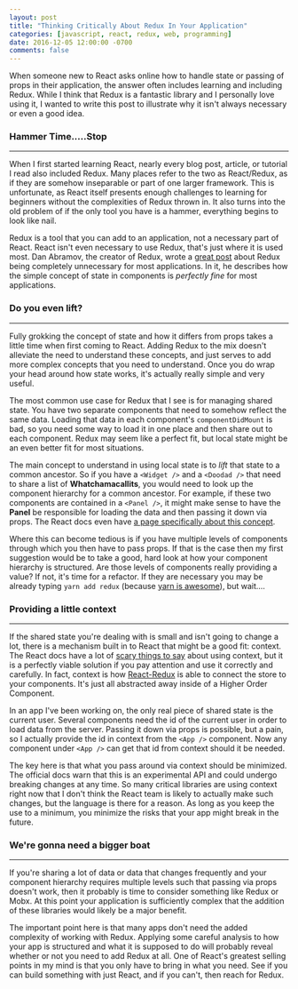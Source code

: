 ```yaml
---
layout: post
title: "Thinking Critically About Redux In Your Application"
categories: [javascript, react, redux, web, programming]
date: 2016-12-05 12:00:00 -0700
comments: false
---
```

When someone new to React asks online how to handle state or passing of props in 
their application, the answer often includes learning and including Redux. While I
think that Redux is a fantastic library and I personally love using it, I wanted to
write this post to illustrate why it isn't always necessary or even a good idea.

### Hammer Time.....Stop
---
When I first started learning React, nearly every blog post, article, or tutorial I read
also included Redux. Many places refer to the two as React/Redux, as if they are somehow
inseparable or part of one larger framework. This is unfortunate, as React itself presents
enough challenges to learning for beginners without the complexities of Redux thrown in.
It also turns into the old problem of if the only tool you have is a hammer, everything
begins to look like nail.

Redux is a tool that you can add to an application, not a necessary part of React. React
isn't even necessary to use Redux, that's just where it is used most. Dan Abramov, the 
creator of Redux, wrote a [great post](https://medium.com/@dan_abramov/you-might-not-need-redux-be46360cf367#.u4inwzlbh) 
about Redux being completely unnecessary for most applications. In it, he describes how
the simple concept of state in components is *perfectly fine* for most applications. 

### Do you even lift?
---
Fully grokking the concept of state and how it differs from props takes a little
time when first coming to React. Adding Redux to the mix doesn't alleviate the need to
understand these concepts, and just serves to add more complex concepts that you need to
understand. Once you do wrap your head around how state works, it's actually really 
simple and very useful.

The most common use case for Redux that I see is for managing shared state. You have two
separate components that need to somehow reflect the same data. Loading that data in each
component's `componentDidMount` is bad, so you need some way to load it in one place and 
then share out to each component. Redux may seem like a perfect fit, but local state
might be an even better fit for most situations.

The main concept to understand in using local state is to *lift* that state to a common
ancestor. So if you have a `<Widget />` and a `<Doodad />` that need to share a list of
**Whatchamacallits**, you would need to look up the component hierarchy for a common 
ancestor. For example, if these two components are contained in a `<Panel />`,
it might make sense to have the **Panel** be responsible for loading the data and then
passing it down via props. The React docs even have 
[a page specifically about this concept](https://facebook.github.io/react/docs/lifting-state-up.html).

Where this can become tedious is if you have multiple levels of components through which
you then have to pass props. If that is the case then my first suggestion would be to 
take a good, hard look at how your component hierarchy is structured. Are those levels
of components really providing a value? If not, it's time for a refactor. If they are 
necessary you may be already typing `yarn add redux` (because [yarn is awesome](https://yarnpkg.com)),
but wait....

### Providing a little context
---
If the shared state you're dealing with is small and isn't going to change a lot, there
is a mechanism built in to React that might be a good fit: context. The React docs 
have a lot of [scary things to say](https://facebook.github.io/react/docs/context.html)
about using context, but it is a perfectly viable solution if you pay attention and use
it correctly and carefully. In fact, context is how [React-Redux](https://github.com/reactjs/react-redux)
is able to connect the store to your components. It's just all abstracted away inside of 
a Higher Order Component.

In an app I've been working on, the only real piece of shared state is the current user.
Several components need the id of the current user in order to load data from the server.
Passing it down via props is possible, but a pain, so I actually provide the id in context
from the `<App />` component. Now any component under `<App />` can get that id from context
should it be needed. 

The key here is that what you pass around via context should be minimized. The official docs
warn that this is an experimental API and could undergo breaking changes at any time. So many
critical libraries are using context right now that I don't think the React team is likely to 
actually make such changes, but the language is there for a reason. As long as you keep the use
to a minimum, you minimize the risks that your app might break in the future.

### We're gonna need a bigger boat
---
If you're sharing a lot of data or data that changes frequently and your component
hierarchy requires multiple levels such that passing via props doesn't work, then it 
probably is time to consider something like Redux or Mobx. At this point your application
is sufficiently complex that the addition of these libraries would likely be a major 
benefit. 

The important point here is that many apps don't need the added complexity of working
with Redux. Applying some careful analysis to how your app is structured and what it is
supposed to do will probably reveal whether or not you need to add Redux at all. One of 
React's greatest selling points in my mind is that you only have to bring in what you
need. See if you can build something with just React, and if you can't, then reach for
Redux.